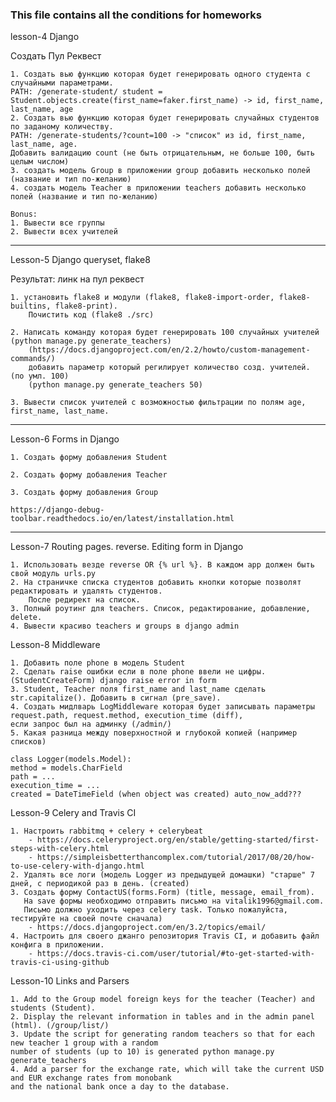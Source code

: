 ### This file contains all the conditions for homeworks

lesson-4 Django

Создать Пул Реквест

    1. Создать вью функцию которая будет генерировать одного студента с случайными параметрами.
    PATH: /generate-student/ student = Student.objects.create(first_name=faker.first_name) -> id, first_name, last_name, age
    2. Создать вью функцию которая будет генерировать случайных студентов по заданому количеству.
    PATH: /generate-students/?count=100 -> "список" из id, first_name, last_name, age.
    Добавить валидацию count (не быть отрицательным, не больше 100, быть целым числом)
    3. создать модель Group в приложении group добавить несколько полей (название и тип по-желанию)
    4. создать модель Teacher в приложении teachers добавить несколько полей (название и тип по-желанию)
    
    Bonus:
    1. Вывести все группы
    2. Вывести всех учителей

---

Lesson-5 Django queryset, flake8

Результат: линк на пул реквест

    1. установить flake8 и модули (flake8, flake8-import-order, flake8-builtins, flake8-print).
        Почистить код (flake8 ./src)
    
    2. Написать команду которая будет генерировать 100 случайных учителей (python manage.py generate_teachers)
        (https://docs.djangoproject.com/en/2.2/howto/custom-management-commands/)
        добавить параметр который регилирует количество созд. учителей. (по умл. 100)
        (python manage.py generate_teachers 50)
    
    3. Вывести список учителей с возможностью фильтрации по полям age, first_name, last_name.

---

Lesson-6 Forms in Django

    1. Создать форму добавления Student
    
    2. Создать форму добавления Teacher
    
    3. Создать форму добавления Group

    https://django-debug-toolbar.readthedocs.io/en/latest/installation.html

---

Lesson-7 Routing pages. reverse. Editing form in Django

    1. Использовать везде reverse OR {% url %}. В каждом app должен быть свой модуль urls.py
    2. На страничке списка студентов добавить кнопки которые позволят редактировать и удалять студентов.
        После редирект на список.
    3. Полный роутинг для teachers. Список, редактирование, добавление, delete.
    4. Вывести красиво teachers и groups в django admin

Lesson-8 Middleware

    1. Добавить поле phone в модель Student
    2. Сделать raise ошибки если в поле phone ввели не цифры. (StudentCreateForm) django raise error in form
    3. Student, Teacher поля first_name and last_name сделать str.capitalize(). Добавить в сигнал (pre_save).
    4. Создать мидлварь LogMiddleware которая будет записывать параметры request.path, request.method, execution_time (diff),
    если запрос был на админку (/admin/)
    5. Какая разница между поверхностной и глубокой копией (например списков)

    class Logger(models.Model):
    method = models.CharField
    path = ...
    execution_time = ...
    created = DateTimeField (when object was created) auto_now_add???

Lesson-9 Celery and Travis CI

    1. Настроить rabbitmq + celery + celerybeat
        - https://docs.celeryproject.org/en/stable/getting-started/first-steps-with-celery.html
        - https://simpleisbetterthancomplex.com/tutorial/2017/08/20/how-to-use-celery-with-django.html
    2. Удалять все логи (модель Logger из предыдущей домашки) "старше" 7 дней, с периодикой раз в день. (created)
    3. Создать форму ContactUS(forms.Form) (title, message, email_from).
       На save формы необходимо отправить письмо на vitalik1996@gmail.com. 
       Письмо должно уходить через celery task. Только пожалуйста, тестируйте на своей почте сначала)
        - https://docs.djangoproject.com/en/3.2/topics/email/
    4. Настроить для своего джанго репозитория Travis CI, и добавить файл конфига в приложении.
        - https://docs.travis-ci.com/user/tutorial/#to-get-started-with-travis-ci-using-github

Lesson-10 Links and Parsers

    1. Add to the Group model foreign keys for the teacher (Teacher) and students (Student).
    2. Display the relevant information in tables and in the admin panel (html). (/group/list/)
    3. Update the script for generating random teachers so that for each new teacher 1 group with a random
    number of students (up to 10) is generated python manage.py generate_teachers
    4. Add a parser for the exchange rate, which will take the current USD and EUR exchange rates from monobank
    and the national bank once a day to the database.

